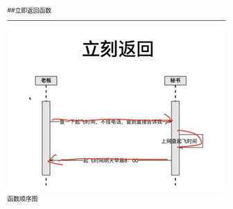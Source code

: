 ﻿﻿##立即返回函数


--------
![函数顺序图](https://raw.githubusercontent.com/wfyweb/code-snippet/master/start-js/lesson5/pic.png)
<br>
函数顺序图
